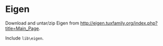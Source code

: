 # Eigen

Download and untar/zip Eigen from http://eigen.tuxfamily.org/index.php?title=Main_Page.

Include `lib\eigen`.
